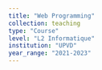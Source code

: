 ```yaml
---
title: "Web Programming"
collection: teaching
type: "Course"
level: "L2 Informatique"
institution: "UPVD"
year_range: "2021-2023"
---
```


